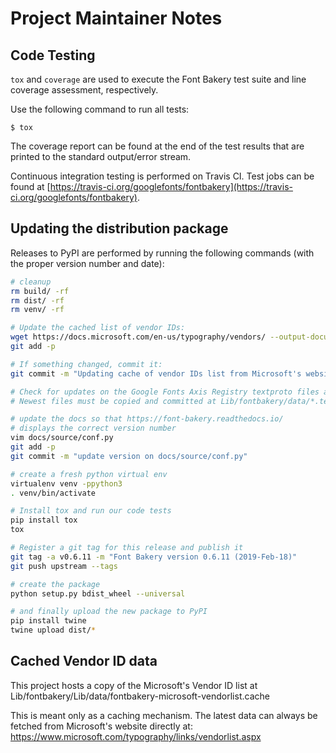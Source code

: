 # Project Maintainer Notes

## Code Testing

`tox` and `coverage` are used to execute the Font Bakery test suite and line coverage assessment, respectively.  

Use the following command to run all tests:

```
$ tox
```

The coverage report can be found at the end of the test results that are printed to the standard output/error stream.

Continuous integration testing is performed on Travis CI. Test jobs can be found at [https://travis-ci.org/googlefonts/fontbakery](https://travis-ci.org/googlefonts/fontbakery).

## Updating the distribution package

Releases to PyPI are performed by running the following commands (with the proper version number and date):

```sh
# cleanup
rm build/ -rf
rm dist/ -rf
rm venv/ -rf

# Update the cached list of vendor IDs:
wget https://docs.microsoft.com/en-us/typography/vendors/ --output-document=Lib/fontbakery/data/fontbakery-microsoft-vendorlist.cache
git add -p

# If something changed, commit it:
git commit -m "Updating cache of vendor IDs list from Microsoft's website"

# Check for updates on the Google Fonts Axis Registry textproto files at https://github.com/google/fonts/tree/master/axisregistry
# Newest files must be copied and committed at Lib/fontbakery/data/*.textproto

# update the docs so that https://font-bakery.readthedocs.io/
# displays the correct version number
vim docs/source/conf.py
git add -p
git commit -m "update version on docs/source/conf.py"

# create a fresh python virtual env
virtualenv venv -ppython3
. venv/bin/activate

# Install tox and run our code tests
pip install tox
tox

# Register a git tag for this release and publish it
git tag -a v0.6.11 -m "Font Bakery version 0.6.11 (2019-Feb-18)"
git push upstream --tags

# create the package
python setup.py bdist_wheel --universal

# and finally upload the new package to PyPI
pip install twine
twine upload dist/*
```

## Cached Vendor ID data

This project hosts a copy of the Microsoft's Vendor ID list at Lib/fontbakery/Lib/data/fontbakery-microsoft-vendorlist.cache

This is meant only as a caching mechanism. The latest data can always be fetched from Microsoft's website directly at: <https://www.microsoft.com/typography/links/vendorlist.aspx>
